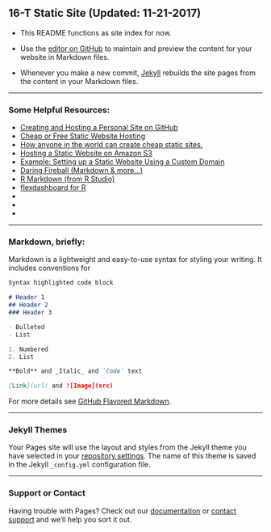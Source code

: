 ## 16-T Static Site (Updated: 11-21-2017)

- This README functions as site index for now.

- Use the [editor on GitHub](https://github.com/sixteentons/portaldemo/edit/master/README.md) to maintain and preview the content for your website in Markdown files.

- Whenever you make a new commit, [Jekyll](https://jekyllrb.com/) rebuilds the site pages from the content in your Markdown files.
 - - -
### Some Helpful Resources:  
- [Creating and Hosting a Personal Site on GitHub](http://jmcglone.com/guides/github-pages/)  
- [Cheap or Free Static Website Hosting](http://alignedleft.com/resources/cheap-web-hosting)  
- [How anyone in the world can create cheap static sites.](http://katsenblog.com/post/85144002449/how-anyone-in-the-world-can-create-cheap-static)  
- [Hosting a Static Website on Amazon S3](http://docs.aws.amazon.com/AmazonS3/latest/dev/WebsiteHosting.html)  
- [Example: Setting up a Static Website Using a Custom Domain](http://docs.aws.amazon.com/AmazonS3/latest/dev/website-hosting-custom-domain-walkthrough.html) 
- [Daring Fireball (Markdown & more...)](https://daringfireball.net/projects/)  
- [R Markdown (from R Studio)](http://rmarkdown.rstudio.com/)  
- [flexdashboard for R](http://rmarkdown.rstudio.com/flexdashboard/)  
- []()  
- []()  
- []()  
 - - -
### Markdown, briefly:

Markdown is a lightweight and easy-to-use syntax for styling your writing. It includes conventions for

```markdown
Syntax highlighted code block

# Header 1
## Header 2
### Header 3

- Bulleted
- List

1. Numbered
2. List

**Bold** and _Italic_ and `Code` text

[Link](url) and ![Image](src)
```

For more details see [GitHub Flavored Markdown](https://guides.github.com/features/mastering-markdown/).
 - - -
### Jekyll Themes

Your Pages site will use the layout and styles from the Jekyll theme you have selected in your [repository settings](https://github.com/sixteentons/portaldemo/settings). The name of this theme is saved in the Jekyll `_config.yml` configuration file.
 - - -
### Support or Contact

Having trouble with Pages? Check out our [documentation](https://help.github.com/categories/github-pages-basics/) or [contact support](https://github.com/contact) and we’ll help you sort it out.
